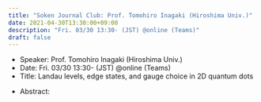 ```yaml
---
title: "Soken Journal Club: Prof. Tomohiro Inagaki (Hiroshima Univ.)"
date: 2021-04-30T13:30:00+09:00
description: "Fri. 03/30 13:30- (JST) @online (Teams)"
draft: false
---
```


- Speaker:
Prof. Tomohiro Inagaki (Hiroshima Univ.)
- Date:
Fri. 03/30 13:30- (JST) @online (Teams)
- Title:
Landau levels, edge states, and gauge choice in 2D quantum dots

<!--more-->

- Abstract:

